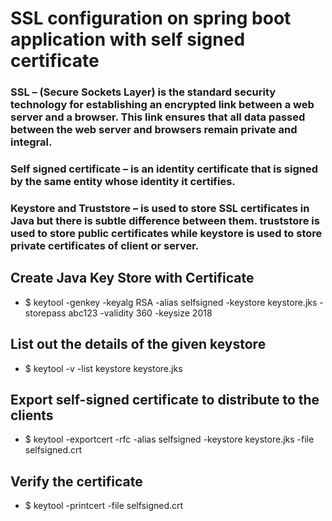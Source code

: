 # SSL configuration on spring boot application with self signed certificate

### SSL – (Secure Sockets Layer) is the standard security technology for establishing an encrypted link between a web server and a browser. This link ensures that all data passed between the web server and browsers remain private and integral.

### Self signed certificate – is an identity certificate that is signed by the same entity whose identity it certifies.

### Keystore and Truststore – is used to store SSL certificates in Java but there is subtle difference between them. truststore is used to store public certificates while keystore is used to store private certificates of client or server.

## Create Java Key Store with Certificate
* $ keytool -genkey -keyalg RSA -alias selfsigned -keystore keystore.jks -storepass abc123 -validity 360 -keysize 2018

## List out the details of the given keystore
* $ keytool -v -list keystore keystore.jks

## Export self-signed certificate to distribute to the clients
* $ keytool -exportcert -rfc -alias selfsigned -keystore keystore.jks -file selfsigned.crt

## Verify the certificate
* $ keytool -printcert -file selfsigned.crt
